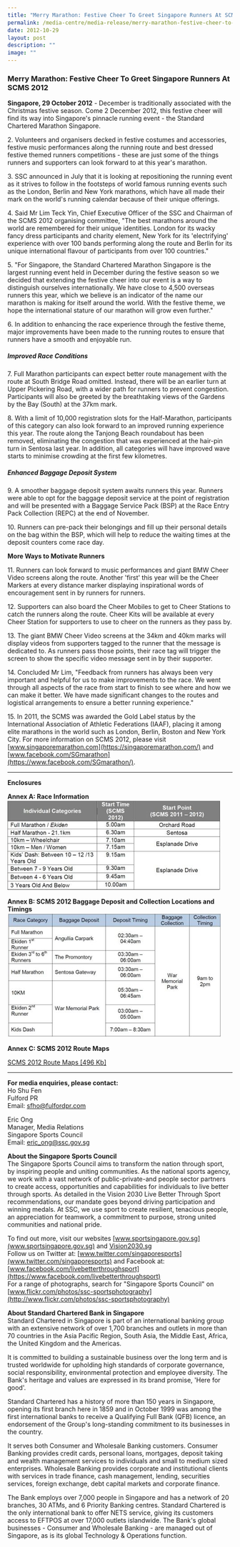 ```yaml
---
title: "Merry Marathon: Festive Cheer To Greet Singapore Runners At SCMS 2012"
permalink: /media-centre/media-release/merry-marathon-festive-cheer-to-greet-singapore-runners-at-scms-2012/
date: 2012-10-29
layout: post
description: ""
image: ""
---
```

### **Merry Marathon: Festive Cheer To Greet Singapore Runners At SCMS 2012**
	
**Singapore, 29 October 2012** - December is traditionally associated with the Christmas festive season. Come 2 December 2012, this festive cheer will find its way into Singapore's pinnacle running event - the Standard Chartered Marathon Singapore.

2\. Volunteers and organisers decked in festive costumes and accessories, festive music performances along the running route and best dressed festive themed runners competitions - these are just some of the things runners and supporters can look forward to at this year's marathon.

3\. SSC announced in July that it is looking at repositioning the running event as it strives to follow in the footsteps of world famous running events such as the London, Berlin and New York marathons, which have all made their mark on the world's running calendar because of their unique offerings.

4\. Said Mr Lim Teck Yin, Chief Executive Officer of the SSC and Chairman of the SCMS 2012 organising committee, "The best marathons around the world are remembered for their unique identities. London for its wacky fancy dress participants and charity element, New York for its 'electrifying' experience with over 100 bands performing along the route and Berlin for its unique international flavour of participants from over 100 countries."

5\. "For Singapore, the Standard Chartered Marathon Singapore is the largest running event held in December during the festive season so we decided that extending the festive cheer into our event is a way to distinguish ourselves internationally. We have close to 4,500 overseas runners this year, which we believe is an indicator of the name our marathon is making for itself around the world. With the festive theme, we hope the international stature of our marathon will grow even further."

6\. In addition to enhancing the race experience through the festive theme, major improvements have been made to the running routes to ensure that runners have a smooth and enjoyable run.

##### **Improved Race Conditions**

7\. Full Marathon participants can expect better route management with the route at South Bridge Road omitted. Instead, there will be an earlier turn at Upper Pickering Road, with a wider path for runners to prevent congestion. Participants will also be greeted by the breathtaking views of the Gardens by the Bay (South) at the 37km mark.

8\. With a limit of 10,000 registration slots for the Half-Marathon, participants of this category can also look forward to an improved running experience this year. The route along the Tanjong Beach roundabout has been removed, eliminating the congestion that was experienced at the hair-pin turn in Sentosa last year. In addition, all categories will have improved wave starts to minimise crowding at the first few kilometres.

##### **Enhanced Baggage Deposit System**

9\. A smoother baggage deposit system awaits runners this year. Runners were able to opt for the baggage deposit service at the point of registration and will be presented with a Baggage Service Pack (BSP) at the Race Entry Pack Collection (REPC) at the end of November.

10\. Runners can pre-pack their belongings and fill up their personal details on the bag within the BSP, which will help to reduce the waiting times at the deposit counters come race day.

**More Ways to Motivate Runners**

11\. Runners can look forward to music performances and giant BMW Cheer Video screens along the route. Another 'first' this year will be the Cheer Markers at every distance marker displaying inspirational words of encouragement sent in by runners for runners.

12\. Supporters can also board the Cheer Mobiles to get to Cheer Stations to catch the runners along the route. Cheer Kits will be available at every Cheer Station for supporters to use to cheer on the runners as they pass by.

13\. The giant BMW Cheer Video screens at the 34km and 40km marks will display videos from supporters tagged to the runner that the message is dedicated to. As runners pass those points, their race tag will trigger the screen to show the specific video message sent in by their supporter.

14\. Concluded Mr Lim, "Feedback from runners has always been very important and helpful for us to make improvements to the race. We went through all aspects of the race from start to finish to see where and how we can make it better. We have made significant changes to the routes and logistical arrangements to ensure a better running experience."

15\. In 2011, the SCMS was awarded the Gold Label status by the International Association of Athletic Federations (IAAF), placing it among elite marathons in the world such as London, Berlin, Boston and New York City. For more information on SCMS 2012, please visit [www.singaporemarathon.com](https://singaporemarathon.com/)  and [www.facebook.com/SGmarathon](https://www.facebook.com/SGmarathon/).

---

**Enclosures**

**Annex A: Race Information**
![](/images/Media%20Centre/Media%20Release/2012/Oct/MERRYMARATHONFESTIVECHEERTOGREETSINGAPORERUNNERSATSCMS2012MainPar0042Imagegif.gif)

**Annex B: SCMS 2012 Baggage Deposit and Collection Locations and Timings**
![](/images/Media%20Centre/Media%20Release/2012/Oct/MERRYMARATHONFESTIVECHEERTOGREETSINGAPORERUNNERSATSCMS2012MainPar0043Imagegif.gif)

**Annex C: SCMS 2012 Route Maps**

[SCMS 2012 Route Maps [496 Kb]](/files/Media%20Centre/Media%20Release/2012/Oct/SCMS%202012%20Route%20Mapspdf.pdf)

---
**For media enquiries, please contact:**
<br>
Ho Shu Fen
<br>Fulford PR 
<br>Email: [sfho@fulfordpr.com](mailto:sfho@fulfordpr.com)

Eric Ong 
<br>Manager, Media Relations
<br>Singapore Sports Council
<br>Email: [eric_ong@ssc.gov.sg](mailto:eric_ong@ssc.gov.sg)


**About the Singapore Sports Council**
<br>
The Singapore Sports Council aims to transform the nation through sport, by inspiring people and uniting communities. As the national sports agency, we work with a vast network of public-private-and people sector partners to create access, opportunities and capabilities for individuals to live better through sports. As detailed in the Vision 2030 Live Better Through Sport recommendations, our mandate goes beyond driving participation and winning medals. At SSC, we use sport to create resilient, tenacious people, an appreciation for teamwork, a commitment to purpose, strong united communities and national pride.

To find out more, visit our websites [www.sportsingapore.gov.sg](www.sportsingapore.gov.sg)  and [Vision2030.sg](/about-us/vision-2030/)<br>
Follow us on Twitter at: [www.twitter.com/singaporesports](www.twitter.com/singaporesports) and Facebook at: [www.facebook.com/livebetterthroughsport](https://www.facebook.com/livebetterthroughsport)<br>
For a range of photographs, search for "Singapore Sports Council" on [www.flickr.com/photos/ssc-sportsphotography](http://www.flickr.com/photos/ssc-sportsphotography)


**About Standard Chartered Bank in Singapore**
<br>
Standard Chartered in Singapore is part of an international banking group with an extensive network of over 1,700 branches and outlets in more than 70 countries in the Asia Pacific Region, South Asia, the Middle East, Africa, the United Kingdom and the Americas.

It is committed to building a sustainable business over the long term and is trusted worldwide for upholding high standards of corporate governance, social responsibility, environmental protection and employee diversity. The Bank's heritage and values are expressed in its brand promise, 'Here for good'.

Standard Chartered has a history of more than 150 years in Singapore, opening its first branch here in 1859 and in October 1999 was among the first international banks to receive a Qualifying Full Bank (QFB) licence, an endorsement of the Group's long-standing commitment to its businesses in the country.

It serves both Consumer and Wholesale Banking customers. Consumer Banking provides credit cards, personal loans, mortgages, deposit taking and wealth management services to individuals and small to medium sized enterprises. Wholesale Banking provides corporate and institutional clients with services in trade finance, cash management, lending, securities services, foreign exchange, debt capital markets and corporate finance.

The Bank employs over 7,000 people in Singapore and has a network of 20 branches, 30 ATMs, and 6 Priority Banking centres. Standard Chartered is the only international bank to offer NETS service, giving its customers access to EFTPOS at over 17,000 outlets islandwide. The Bank's global businesses - Consumer and Wholesale Banking - are managed out of Singapore, as is its global Technology & Operations function.